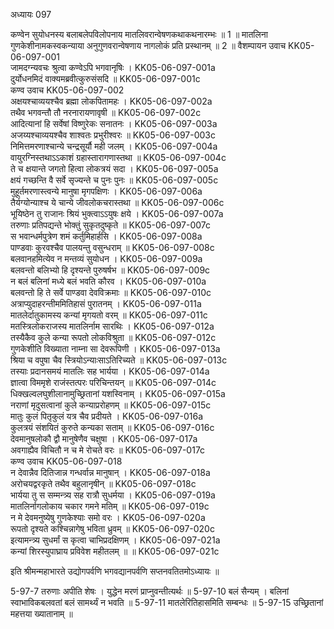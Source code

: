 अध्यायः 097

कण्वेन सुयोधनस्य बलाबलेपविलोपनाय मातलिवरान्वेषणकथाकथनारम्भः ॥ 1 ॥ मातलिना गुणकेशीनामकस्वकन्याया अनुगुणवरान्वेषणाय नागलोकं प्रति प्रस्थानम् ॥ 2 ॥
वैशम्पायन उवाच 	KK05-06-097-001  
जामदग्न्यवचः श्रुत्वा कण्वेऽपि भगवानृषिः ।	KK05-06-097-001a  
दुर्योधनमिदं वाक्यमब्रवीत्कुरुसंसदि ॥	KK05-06-097-001c  
कण्व उवाच 	KK05-06-097-002  
अक्षयश्चाव्ययश्चैव ब्रह्मा लोकपितामहः ।	KK05-06-097-002a  
तथैव भगवन्तौ तौ नरनारायणावृषी ॥	KK05-06-097-002c  
आदित्यानां हि सर्वेषां विष्णुरेकः सनातनः ।	KK05-06-097-003a  
अजय्यश्चाव्ययश्चैव शाश्वतः प्रभुरीश्वरः ॥	KK05-06-097-003c  
निमित्तमरणाश्चान्ये चन्द्रसूर्यौ मही जलम् ।	KK05-06-097-004a  
वायुरग्निस्तथाऽऽकाशं ग्रहास्तारागणास्तथा ॥	KK05-06-097-004c  
ते च क्षयान्ते जगतो हित्वा लोकत्रयं सदा ।	KK05-06-097-005a  
क्षयं गच्छन्ति वै सर्वे सृज्यन्ते च पुनः पुनः ॥	KK05-06-097-005c  
मुहूर्तमरणास्त्वन्ये मानुषा मृगपक्षिणः ।	KK05-06-097-006a  
तैर्यग्योन्याश्च ये चान्ये जीवलोकचरास्तथा ॥	KK05-06-097-006c  
भूयिष्ठेन तु राजानः श्रियं भुक्त्वाऽऽयुषः क्षये ।	KK05-06-097-007a  
तरुणाः प्रतिपद्यन्ते भोक्तुं सुकृतदुष्कृते ॥	KK05-06-097-007c  
स भवान्धर्मपुत्रेण शमं कर्तुमिहार्हसि ।	KK05-06-097-008a  
पाण्डवाः कुरवश्चैव पालयन्तु वसुन्धराम् ॥	KK05-06-097-008c  
बलवानहमित्येव न मन्तव्यं सुयोधन ।	KK05-06-097-009a  
बलवन्तो बलिभ्यो हि दृश्यन्ते पुरुषर्षभ ॥	KK05-06-097-009c  
न बलं बलिनां मध्ये बलं भवति कौरव ।	KK05-06-097-010a  
बलवन्तो हि ते सर्वे पाण्डवा देवविक्रमाः ॥	KK05-06-097-010c  
अत्राप्युदाहरन्तीममितिहासं पुरातनम् ।	KK05-06-097-011a  
मातलेर्दातुकामस्य कन्यां मृगयतो वरम् ॥	KK05-06-097-011c  
मतस्त्रिलोकराजस्य मातलिर्नाम सारथिः ।	KK05-06-097-012a  
तस्यैकैव कुले कन्या रूपतो लोकविश्रुता ॥	KK05-06-097-012c  
गुणकेशीति विख्याता नाम्ना सा देवरूपिणी ।	KK05-06-097-013a  
श्रिया च वपुषा चैव स्त्रियोऽन्याःसाऽतिरिच्यते ॥	KK05-06-097-013c  
तस्याः प्रदानसमयं मातलिः सह भार्यया ।	KK05-06-097-014a  
ज्ञात्वा विममृशे राजंस्तत्परः परिचिन्तयन् ॥	KK05-06-097-014c  
धिक्खल्वलघुशीलानामुच्छ्रितानां यशस्विनाम् ।	KK05-06-097-015a  
नराणां मृदुसत्वानां कुले कन्याप्ररोहणम् ॥	KK05-06-097-015c  
मातुः कुलं पितृकुलं यत्र चैव प्रदीयते ।	KK05-06-097-016a  
कुलत्रयं संशयितं कुरुते कन्यका सताम् ॥	KK05-06-097-016c  
देवमानुषलोकौ द्वौ मानुषेणैव चक्षुषा ।	KK05-06-097-017a  
अवगाह्यैव विचितौ न च मे रोचते वरः ॥	KK05-06-097-017c  
कण्व उवाच 	KK05-06-097-018  
न देवान्नैव दितिजान्न गन्धर्वान्न मानुषान् ।	KK05-06-097-018a  
अरोचयद्वरकृते तथैव बहुलानृषीन् ॥	KK05-06-097-018c  
भार्यया तु स सम्मन्त्र्य सह रात्रौ सुधर्मया ।	KK05-06-097-019a  
मातलिर्नागलोकाय चकार गमने मतिम् ॥	KK05-06-097-019c  
न मे देवमनुष्येषु गुणकेश्याः समो वरः ।	KK05-06-097-020a  
रूपतो दृश्यते कश्चिन्नागेषु भविता ध्रुवम् ॥	KK05-06-097-020c  
इत्यामन्त्र्य सुधर्मां स कृत्वा चाभिप्रदक्षिणम् ।	KK05-06-097-021a  
कन्यां शिरस्युपाघ्राय प्रविवेश महीतलम् ॥ ॥	KK05-06-097-021c  

इति श्रीमन्महाभारते उद्योगपर्वणि भगवद्यानपर्वणि सप्तनवतितमोऽध्यायः ॥

5-97-7 तरुणाः अपीति शेषः । युद्धेन मरणं प्राप्नुवन्तीत्यर्थः ॥ 5-97-10 बलं सैन्यम् । बलिनां स्वाभाविकबलवतां बलं सामर्थ्यं न भवति ॥ 5-97-11 मातलेरितिहासमिति सम्बन्धः ॥ 5-97-15 उच्छ्रितानां महत्तया ख्यातानाम् ॥
